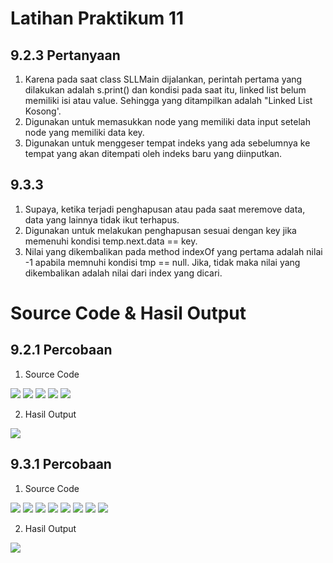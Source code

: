 # Latihan Praktikum 11

## 9.2.3 Pertanyaan
1. Karena pada saat class SLLMain dijalankan, perintah pertama yang dilakukan adalah s.print() dan kondisi pada saat itu, linked list belum memiliki isi atau value. Sehingga yang ditampilkan adalah "Linked List Kosong'.
2. Digunakan untuk memasukkan node yang memiliki data input setelah node yang memiliki data key.
3. Digunakan untuk menggeser tempat indeks yang ada sebelumnya ke tempat yang akan ditempati oleh indeks baru yang diinputkan.

## 9.3.3
1. Supaya, ketika terjadi penghapusan atau pada saat meremove data, data yang lainnya tidak ikut terhapus.
2. Digunakan untuk melakukan penghapusan sesuai dengan key jika memenuhi kondisi temp.next.data == key.
3. Nilai yang dikembalikan pada method indexOf yang pertama adalah nilai -1 apabila memnuhi kondisi tmp == null. Jika, tidak maka nilai yang dikembalikan adalah nilai dari index yang dicari.

# Source Code & Hasil Output

## 9.2.1 Percobaan
1. Source Code

<img src = "1.jpg">

<img src = "2.jpg">

<img src = "3.jpg">

<img src = "4.jpg">

<img src = "5.jpg">


2. Hasil Output

<img src = "6.jpg">

## 9.3.1 Percobaan
1. Source Code

<img src = "7.jpg">

<img src = "8.jpg">

<img src = "9.jpg">

<img src = "10.jpg">

<img src = "11.jpg">

<img src = "12.jpg">

<img src = "13.jpg">

<img src = "14.jpg">

2. Hasil Output

<img src = "15.jpg">
